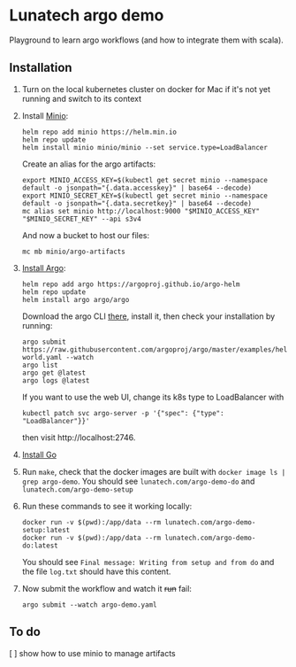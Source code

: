 # Lunatech argo demo

Playground to learn argo workflows (and how to integrate them with scala).

## Installation

1. Turn on the local kubernetes cluster on docker for Mac if it's not yet running and switch to its context
2. Install [Minio](https://min.io/):

       helm repo add minio https://helm.min.io
	   helm repo update
	   helm install minio minio/minio --set service.type=LoadBalancer

   Create an alias for the argo artifacts:

       export MINIO_ACCESS_KEY=$(kubectl get secret minio --namespace default -o jsonpath="{.data.accesskey}" | base64 --decode)
       export MINIO_SECRET_KEY=$(kubectl get secret minio --namespace default -o jsonpath="{.data.secretkey}" | base64 --decode)
       mc alias set minio http://localhost:9000 "$MINIO_ACCESS_KEY" "$MINIO_SECRET_KEY" --api s3v4

   And now a bucket to host our files:
   
       mc mb minio/argo-artifacts

3. [Install Argo](https://argoproj.github.io/argo-workflows/quick-start/):

       helm repo add argo https://argoproj.github.io/argo-helm
	   helm repo update
       helm install argo argo/argo

   Download the argo CLI [there](https://github.com/argoproj/argo-workflows/releases), install it, then check your installation by running:

       argo submit https://raw.githubusercontent.com/argoproj/argo/master/examples/hello-world.yaml --watch
       argo list
       argo get @latest
       argo logs @latest
	   
   If you want to use the web UI, change its k8s type to LoadBalancer with
   
       kubectl patch svc argo-server -p '{"spec": {"type": "LoadBalancer"}}'
	   
   then visit http://localhost:2746.

4. [Install Go](https://golang.org/doc/tutorial/getting-started)
5. Run `make`, check that the docker images are built with `docker image ls | grep argo-demo`. You should see `lunatech.com/argo-demo-do` and `lunatech.com/argo-demo-setup`
6. Run these commands to see it working locally:

       docker run -v $(pwd):/app/data --rm lunatech.com/argo-demo-setup:latest
       docker run -v $(pwd):/app/data --rm lunatech.com/argo-demo-do:latest
	
   You should see `Final message: Writing from setup and from do` and the file `log.txt` should have this content.

7. Now submit the workflow and watch it ~~run~~ fail:

       argo submit --watch argo-demo.yaml

## To do

[ ] show how to use minio to manage artifacts



